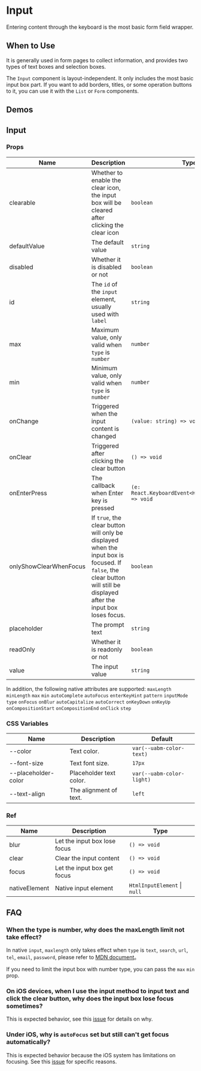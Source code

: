 # Input

Entering content through the keyboard is the most basic form field wrapper.

## When to Use

It is generally used in form pages to collect information, and provides two types of text boxes and selection boxes.

The `Input` component is layout-independent. It only includes the most basic input box part. If you want to add borders, titles, or some operation buttons to it, you can use it with the `List` or `Form` components.

## Demos

<code src="./demos/demo1.tsx"></code>

<!-- <code src="./demos/demo2.tsx"></code> -->

## Input

### Props

| Name | Description | Type | Default |
| --- | --- | --- | --- |
| clearable | Whether to enable the clear icon, the input box will be cleared after clicking the clear icon | `boolean` | `false` |
| defaultValue | The default value | `string` | `''` |
| disabled | Whether it is disabled or not | `boolean` | `false` |
| id | The `id` of the `input` element, usually used with `label` | `string` | - |
| max | Maximum value, only valid when `type` is `number` | `number` | - |
| min | Minimum value, only valid when `type` is `number` | `number` | - |
| onChange | Triggered when the input content is changed | `(value: string) => void` | - |
| onClear | Triggered after clicking the clear button | `() => void` | - |
| onEnterPress | The callback when Enter key is pressed | `(e: React.KeyboardEvent<HTMLInputElement>) => void` | - |
| onlyShowClearWhenFocus | If `true`, the clear button will only be displayed when the input box is focused. If `false`, the clear button will still be displayed after the input box loses focus. | `boolean` | `true` |
| placeholder | The prompt text | `string` | - |
| readOnly | Whether it is readonly or not | `boolean` | `false` |
| value | The input value | `string` | - |

In addition, the following native attributes are supported: `maxLength` `minLength` `max` `min` `autoComplete` `autoFocus` `enterKeyHint` `pattern` `inputMode` `type` `onFocus` `onBlur` `autoCapitalize` `autoCorrect` `onKeyDown` `onKeyUp` `onCompositionStart` `onCompositionEnd` `onClick` `step`

### CSS Variables

| Name                | Description             | Default                   |
| ------------------- | ----------------------- | ------------------------- |
| --color             | Text color.             | `var(--uabm-color-text)`  |
| --font-size         | Text font size.         | `17px`                    |
| --placeholder-color | Placeholder text color. | `var(--uabm-color-light)` |
| --text-align        | The alignment of text.  | `left`                    |

### Ref

| Name          | Description                  | Type                         |
| ------------- | ---------------------------- | ---------------------------- |
| blur          | Let the input box lose focus | `() => void`                 |
| clear         | Clear the input content      | `() => void`                 |
| focus         | Let the input box get focus  | `() => void`                 |
| nativeElement | Native input element         | `HtmlInputElement` \| `null` |

## FAQ

### When the type is number, why does the maxLength limit not take effect?

In native `input`, `maxlength` only takes effect when `type` is `text`, `search`, `url`, `tel`, `email`, `password`, please refer to [MDN document](https://developer.mozilla.org/en-US/docs/Web/HTML/Element/Input#attr-maxlength)。

If you need to limit the input box with number type, you can pass the `max` `min` prop.

### On iOS devices, when I use the input method to input text and click the clear button, why does the input box lose focus sometimes?

This is expected behavior, see this [issue](https://github.com/ant-design/ant-design-mobile/issues/5212) for details on why.

### Under iOS, why is `autoFocus` set but still can't get focus automatically?

This is expected behavior because the iOS system has limitations on focusing. See this [issue](https://github.com/ant-design/ant-design-mobile/issues/5256) for specific reasons.
